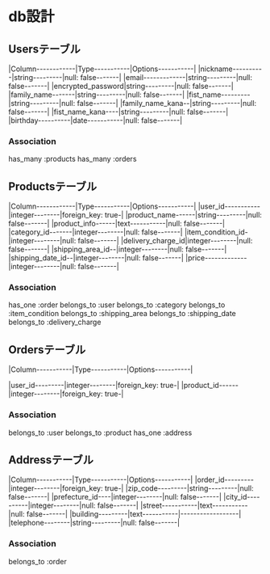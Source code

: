 # db設計

## Usersテーブル

|Column------------|Type-----------|Options-----------|
|nickname----------|string---------|null: false-------|
|email-------------|string---------|null: false-------|
|encrypted_password|string---------|null: false-------|
|family_name-------|string---------|null: false-------|
|fist_name---------|string---------|null: false-------|
|family_name_kana--|string---------|null: false-------|
|fist_name_kana----|string---------|null: false-------|
|birthday----------|date-----------|null: false-------|

### Association
has_many :products
has_many :orders

## Productsテーブル

|Column------------|Type-----------|Options-----------|
|user_id-----------|integer--------|foreign_key: true-|
|product_name------|string---------|null: false-------|
|product_info------|text-----------|null: false-------|
|category_id-------|integer--------|null: false-------|
|item_condition_id-|integer--------|null: false-------|
|delivery_charge_id|integer--------|null: false-------|
|shipping_area_id--|integer--------|null: false-------|
|shipping_date_id--|integer--------|null: false-------|
|price-------------|integer--------|null: false-------|


### Association
has_one :order
belongs_to :user
belongs_to :category
belongs_to :item_condition
belongs_to :shipping_area
belongs_to :shipping_date
belongs_to :delivery_charge


## Ordersテーブル

|Column-----------|Type-----------|Options-----------|

|user_id---------|integer--------|foreign_key: true-|
|product_id------|integer--------|foreign_key: true-|



### Association
belongs_to :user
belongs_to :product
has_one :address

## Addressテーブル

|Column-----------|Type-----------|Options-----------|
|order_id---------|integer--------|foreign_key: true-|
|zip_code---------|string---------|null: false-------|
|prefecture_id----|integer--------|null: false-------|
|city_id----------|integer--------|null: false-------|
|street-----------|text-----------|null: false-------|
|building---------|text-----------|------------------|
|telephone--------|string---------|null: false-------|



### Association
belongs_to :order

